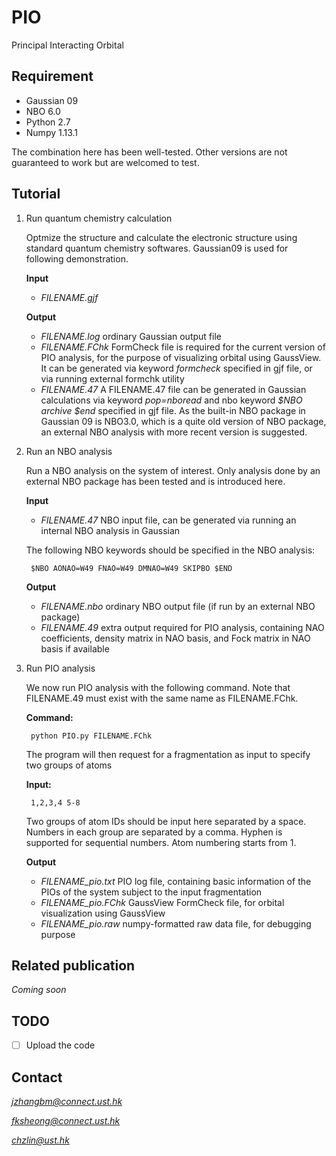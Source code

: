 # PIO
Principal Interacting Orbital

Requirement
---
- Gaussian 09
- NBO 6.0
- Python 2.7
- Numpy 1.13.1

The combination here has been well-tested. Other versions are not guaranteed to work but are welcomed to test.

Tutorial
---
1. Run quantum chemistry calculation
    
    Optmize the structure and calculate the electronic structure using standard quantum chemistry softwares. Gaussian09 is used for following demonstration.
    
    **Input**
    - *FILENAME.gjf*
    
    **Output**
    - *FILENAME.log*
        ordinary Gaussian output file
    - *FILENAME.FChk*
        FormCheck file is required for the current version of PIO analysis, for the purpose of visualizing orbital using GaussView. It can be generated via keyword *formcheck* specified in gjf file, or via running external formchk utility
    - *FILENAME.47*
        A FILENAME.47 file can be generated in Gaussian calculations via keyword *pop=nboread* and nbo keyword *$NBO archive $end* specified in gjf file. As the built-in NBO package in Gaussian 09 is NBO3.0, which is a quite old version of NBO package, an external NBO analysis with more recent version is suggested. 

2. Run an NBO analysis

    Run a NBO analysis on the system of interest. Only analysis done by an external NBO package has been tested and is introduced here.
    
    **Input**
    - *FILENAME.47*
        NBO input file, can be generated via running an internal NBO analysis in Gaussian
    
    The following NBO keywords should be specified in the NBO analysis:
    
        $NBO AONAO=W49 FNAO=W49 DMNAO=W49 SKIPBO $END
    
    **Output**
    - *FILENAME.nbo*
        ordinary NBO output file (if run by an external NBO package)
    - *FILENAME.49*
        extra output required for PIO analysis, containing NAO coefficients, density matrix in NAO basis, and Fock matrix in NAO basis if available

3. Run PIO analysis

    We now run PIO analysis with the following command. Note that FILENAME.49 must exist with the same name as FILENAME.FChk.
    
    **Command:**
    
        python PIO.py FILENAME.FChk
    
    The program will then request for a fragmentation as input to specify two groups of atoms
    
    **Input:**
    
        1,2,3,4 5-8
    
    Two groups of atom IDs should be input here separated by a space. Numbers in each group are separated by a comma. Hyphen is supported for sequential numbers. Atom numbering starts from 1.

    **Output**
    - *FILENAME_pio.txt*
        PIO log file, containing basic information of the PIOs of the system subject to the input fragmentation
    - *FILENAME_pio.FChk*
        GaussView FormCheck file, for orbital visualization using GaussView
    - *FILENAME_pio.raw*
        numpy-formatted raw data file, for debugging purpose

Related publication
---
*Coming soon*

TODO
---
- [ ] Upload the code

Contact
---
*jzhangbm@connect.ust.hk*

*fksheong@connect.ust.hk*

*chzlin@ust.hk*
